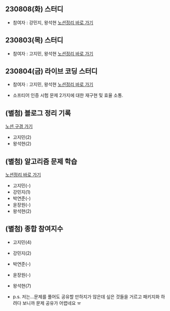 ## 230808(화) 스터디
- 참여자 : 강민지, 왕석현
[노션정리 바로 가기](https://www.notion.so/ready-for-dev/823e2f0fdbac4721a68716964d41a916)


## 230803(목) 스터디
- 참여자 : 고지민, 왕석현
[노션정리 바로 가기](https://www.notion.so/ready-for-dev/823e2f0fdbac4721a68716964d41a916)

## 230804(금) 라이브 코딩 스터디
- 참여자 : 고지민, 왕석현
[노션정리 바로 가기](https://www.notion.so/ready-for-dev/3-23-08-12-21-23-72e3beed2346417181e21ea95b4b3dce)

- 소프티어 인증 시험 문제 2가지에 대한 재구현 및 효율 소통.

## (별첨) 블로그 정리 기록
[노션 구경 가기](https://www.notion.so/ready-for-dev/2-23-08-04-20-00-22-00-7c0ea32bb46d499fa05f2803f8630b19)
- 고지민(2)
- 왕석현(2)

## (별첨) 알고리즘 문제 학습
[노션정리 바로 가기](https://www.notion.so/ready-for-dev/5698acf6007f4d298a8d7b9dc8c81c8d?v=1eb079e5617e4fdd832629953102b3f0)
- 고지민(-)
- 강민지(1)
- 박연준(-)
- 윤장원(-)
- 왕석현(2)

## (별첨) 종합 참여지수
- 고지민(4)
- 강민지(2)
- 박연준(-)
- 윤장원(-)
- 왕석현(7)

- p.s. 저는...문제를 풀어도 공유할 만하지가 않은데 싶은 것들을 거르고 패키지화 하려다 보니까 문제 공유가 어렵네요 ㅠ